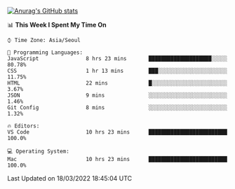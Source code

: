 
<!--
**BHyeonKim/BHyeonKim** is a ✨ _special_ ✨ repository because its `README.md` (this file) appears on your GitHub profile.

Here are some ideas to get you started:

- 🔭 I’m currently working on ...
- 🌱 I’m currently learning ...
- 👯 I’m looking to collaborate on ...
- 🤔 I’m looking for help with ...
- 💬 Ask me about ...
- 📫 How to reach me: ...
- 😄 Pronouns: ...
- ⚡ Fun fact: ...
-->
[![Anurag's GitHub stats](https://github-readme-stats.vercel.app/api?username=BHyeonKim&show_icons=true&theme=dark)
](https://github.com/anuraghazra/github-readme-stats)
<!--START_SECTION:waka-->
📊 **This Week I Spent My Time On** 

```text
⌚︎ Time Zone: Asia/Seoul

💬 Programming Languages: 
JavaScript               8 hrs 23 mins       ████████████████████░░░░░   80.78% 
CSS                      1 hr 13 mins        ███░░░░░░░░░░░░░░░░░░░░░░   11.75% 
HTML                     22 mins             █░░░░░░░░░░░░░░░░░░░░░░░░   3.67% 
JSON                     9 mins              ░░░░░░░░░░░░░░░░░░░░░░░░░   1.46% 
Git Config               8 mins              ░░░░░░░░░░░░░░░░░░░░░░░░░   1.32%

🔥 Editors: 
VS Code                  10 hrs 23 mins      █████████████████████████   100.0%

💻 Operating System: 
Mac                      10 hrs 23 mins      █████████████████████████   100.0%

```


 Last Updated on 18/03/2022 18:45:04 UTC
<!--END_SECTION:waka-->

